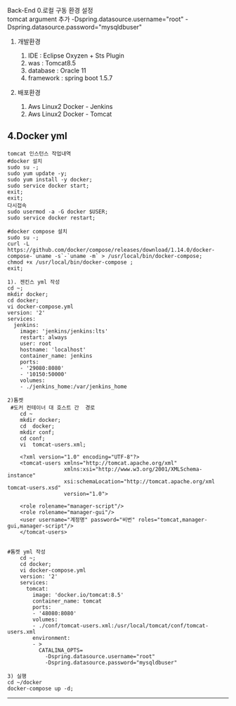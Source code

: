  Back-End 
 0.로컬 구동 환경 설정 	
   tomcat argument 추가
   -Dspring.datasource.username="root" -Dspring.datasource.password="mysqldbuser"
 
 1. 개발환경  
    1) IDE : Eclipse Oxyzen + Sts Plugin
    2) was : Tomcat8.5
    3) database : Oracle 11
    4) framework : spring boot 1.5.7
    
 2. 배포환경
    1) Aws Linux2 Docker - Jenkins
    2) Aws Linux2 Docker - Tomcat
    
    
    
    
 4.Docker yml
 ------------------------------------------------------------------------------------ 
    tomcat 인스턴스 작업내역 
	#docker 설치 
	sudo su -;
	sudo yum update -y;
	sudo yum install -y docker;
	sudo service docker start;
	exit;
	exit;
	다시접속
	sudo usermod -a -G docker $USER;
	sudo service docker restart;
	
	#docker compose 설치
	sudo su -;
	curl -L https://github.com/docker/compose/releases/download/1.14.0/docker-compose-`uname -s`-`uname -m` > /usr/local/bin/docker-compose;
	chmod +x /usr/local/bin/docker-compose ;
	exit;
	
	1). 젠킨스 yml 작성
	cd ~;
	mkdir docker;
	cd docker;
	vi docker-compose.yml
	version: '2'
	services:
	  jenkins:
	    image: 'jenkins/jenkins:lts'
	    restart: always
	    user: root
	    hostname: 'localhost'
	    container_name: jenkins
	    ports:
	    - '29080:8080'
	    - '10150:50000'
	    volumes:
	    - ./jenkins_home:/var/jenkins_home
	    
	2)톰켓 
	 #도커 컨테이너 대 호스트 간  경로
		cd ~
		mkdir docker;
		cd  docker;
		mkdir conf;
		cd conf;
		vi  tomcat-users.xml;
	
		<?xml version="1.0" encoding="UTF-8"?>
		<tomcat-users xmlns="http://tomcat.apache.org/xml"
		              xmlns:xsi="http://www.w3.org/2001/XMLSchema-instance"
		              xsi:schemaLocation="http://tomcat.apache.org/xml tomcat-users.xsd"
		              version="1.0">
		
		<role rolename="manager-script"/>
		<role rolename="manager-gui"/>
		<user username="계정명" password="비번" roles="tomcat,manager-gui,manager-script"/>
		</tomcat-users>
	
	
	#톰켓 yml 작성
		cd ~;
		cd docker;
		vi docker-compose.yml
		version: '2'
		services:
		  tomcat:
		    image: 'docker.io/tomcat:8.5'
		    container_name: tomcat
		    ports:
		    - '48080:8080'
		    volumes:
		    - ./conf/tomcat-users.xml:/usr/local/tomcat/conf/tomcat-users.xml
		    environment:
		    - >
		      CATALINA_OPTS=
		        -Dspring.datasource.username="root"
		        -Dspring.datasource.password="mysqldbuser"    

	3) 실행
	cd ~/docker
	docker-compose up -d;
		
------------------------------------------------------------------------------------	